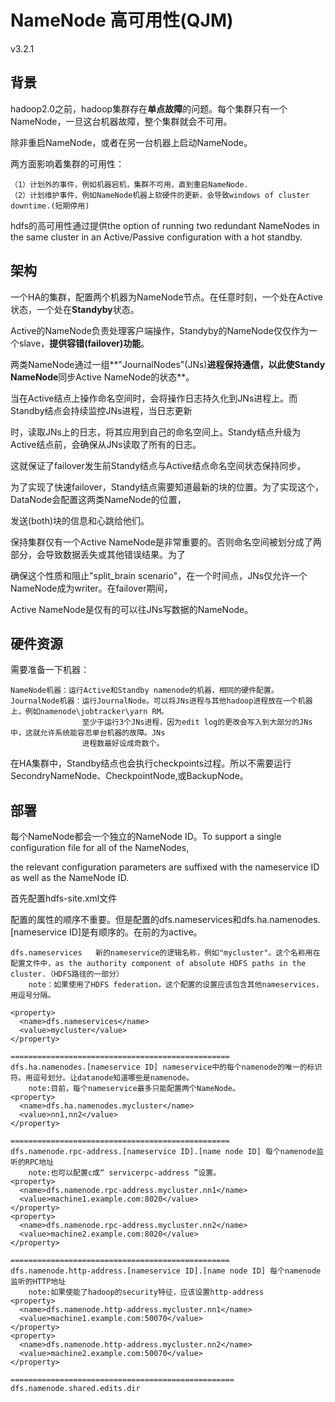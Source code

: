 # NameNode 高可用性(QJM) #

v3.2.1

## 背景 ##

hadoop2.0之前，hadoop集群存在**单点故障**的问题。每个集群只有一个NameNode，一旦这台机器故障，整个集群就会不可用。

除非重启NameNode，或者在另一台机器上启动NameNode。

两方面影响着集群的可用性：

	（1）计划外的事件，例如机器宕机，集群不可用，直到重启NameNode.
	（2）计划维护事件，例如NameNode机器上软硬件的更新，会导致windows of cluster downtime.(短期停用)

hdfs的高可用性通过提供the option of running two redundant NameNodes in the same cluster
in an Active/Passive configuration with a hot standby.

## 架构 ##

一个HA的集群，配置两个机器为NameNode节点。在任意时刻，一个处在Active状态，一个处在**Standyby**状态。

Active的NameNode负责处理客户端操作，Standyby的NameNode仅仅作为一个slave，**提供容错(failover)功能**。

两类NameNode通过一组**"JournalNodes"(JNs)**进程保持通信，以此使Standy NameNode**同步Active NameNode的状态**。

当在Active结点上操作命名空间时，会将操作日志持久化到JNs进程上。而Standby结点会持续监控JNs进程，当日志更新

时，读取JNs上的日志，将其应用到自己的命名空间上。Standy结点升级为Active结点前，会确保从JNs读取了所有的日志。

这就保证了failover发生前Standy结点与Active结点命名空间状态保持同步。

为了实现了快速failover，Standy结点需要知道最新的块的位置。为了实现这个，DataNode会配置这两类NameNode的位置，

发送(both)块的信息和心跳给他们。

保持集群仅有一个Active NameNode是非常重要的。否则命名空间被划分成了两部分，会导致数据丢失或其他错误结果。为了

确保这个性质和阻止"split_brain scenario"，在一个时间点，JNs仅允许一个NameNode成为writer。在failover期间，

Active NameNode是仅有的可以往JNs写数据的NameNode。

## 硬件资源 ##

需要准备一下机器：

	NameNode机器：运行Active和Standby namenode的机器，相同的硬件配置。
	JournalNode机器：运行JournalNode。可以将JNs进程与其他hadoop进程放在一个机器上，例如namenode\jobtracker\yarn RM。
					至少于运行3个JNs进程，因为edit log的更改会写入到大部分的JNs中，这就允许系统能容忍单台机器的故障。JNs
					进程数最好设成奇数个。

在HA集群中，Standby结点也会执行checkpoints过程。所以不需要运行SecondryNameNode、CheckpointNode,或BackupNode。

## 部署 ##

每个NameNode都会一个独立的NameNode ID。To support a single configuration file for all of the NameNodes,

the relevant configuration parameters are suffixed with the nameservice ID as well as the NameNode ID.

首先配置hdfs-site.xml文件

配置的属性的顺序不重要。但是配置的dfs.nameservices和dfs.ha.namenodes.[nameservice ID]是有顺序的。在前的为active。

	dfs.nameservices   新的nameservice的逻辑名称，例如"mycluster"。这个名称用在配置文件中，as the authority component of absolute HDFS paths in the cluster.（HDFS路径的一部分）
		note：如果使用了HDFS federation，这个配置的设置应该包含其他nameservices，用逗号分隔。

	<property>
	  <name>dfs.nameservices</name>
	  <value>mycluster</value>
	</property>

	=================================================
	dfs.ha.namenodes.[nameservice ID] nameservice中的每个namenode的唯一的标识符。用逗号划分。让datanode知道哪些是namenode。
		note:目前，每个nameservice最多只能配置两个NameNode。
	<property>
	  <name>dfs.ha.namenodes.mycluster</name>
	  <value>nn1,nn2</value>
	</property>

	=================================================
	dfs.namenode.rpc-address.[nameservice ID].[name node ID] 每个namenode监听的RPC地址
		note:也可以配置c成“ servicerpc-address ”设置。
	<property>
	  <name>dfs.namenode.rpc-address.mycluster.nn1</name>
	  <value>machine1.example.com:8020</value>
	</property>
	<property>
	  <name>dfs.namenode.rpc-address.mycluster.nn2</name>
	  <value>machine2.example.com:8020</value>
	</property>

	=================================================
	dfs.namenode.http-address.[nameservice ID].[name node ID] 每个namenode监听的HTTP地址
		note:如果使能了hadoop的security特征，应该设置http-address
	<property>
	  <name>dfs.namenode.http-address.mycluster.nn1</name>
	  <value>machine1.example.com:50070</value>
	</property>
	<property>
	  <name>dfs.namenode.http-address.mycluster.nn2</name>
	  <value>machine2.example.com:50070</value>
	</property>

	==================================================
	dfs.namenode.shared.edits.dir
